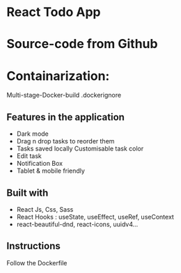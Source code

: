 # React Todo App
# Source-code from Github
# Containarization: 
   Multi-stage-Docker-build
   .dockerignore



## Features in the application
- Dark mode
- Drag n drop tasks to reorder them
- Tasks saved locally
 Customisable task color
- Edit task
- Notification Box
- Tablet & mobile friendly

## Built with

- React Js, Css, Sass
- React Hooks : useState, useEffect, useRef, useContext
- react-beautiful-dnd, react-icons, uuidv4...

## Instructions

Follow the Dockerfile

